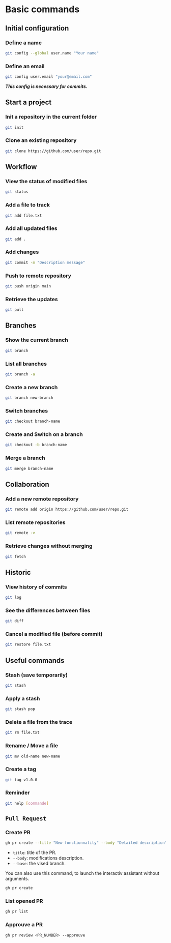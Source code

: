 # Basic commands

## Initial configuration

### Define a name

```bash
git config --global user.name "Your name"
```

### Define an email

```bash
git config user.email "your@email.com"
```

***This config is necessary for commits.***

## Start a project

### Init a repository in the current folder
```bash
git init
```

### Clone an existing repository
```bash
git clone https://github.com/user/repo.git
```

## Workflow

### View the status of modified files
```bash
git status
```

### Add a file to track
```bash
git add file.txt
```

### Add all updated files
```bash
git add .
```

### Add changes
```bash
git commit -m "Description message"
```

### Push to remote repository
```bash
git push origin main
```

### Retrieve the updates
```bash
git pull
```

## Branches

### Show the current branch
```bash
git branch
```

### List all branches
```bash
git branch -a
```

### Create a new branch
```bash
git branch new-branch
```

### Switch branches
```bash
git checkout branch-name
```

### Create and Switch on a branch
```bash
git checkout -b branch-name
```

### Merge a branch
```bash
git merge branch-name
```

## Collaboration

### Add a new remote repository
```bash
git remote add origin https://github.com/user/repo.git
```

### List remote repositories
```bash
git remote -v
```

### Retrieve changes without merging
```bash
git fetch
```

## Historic

### View history of commits
```bash
git log
```

### See the differences between files
```bash
git diff
```

### Cancel a modified file (before commit)
```bash
git restore file.txt
```

## Useful commands

### Stash (save temporarily)
```bash
git stash
```

### Apply a stash
```bash
git stash pop
```

### Delete a file from the trace
```bash
git rm file.txt
```

### Rename / Move a file
```bash
git mv old-name new-name
```

### Create a tag
```bash
git tag v1.0.0
```

### Reminder
```bash
git help [commande]
```

## `Pull Request`

### Create PR
```bash
gh pr create --title "New fonctionnality" --body "Detailed description" --base <branch>
```
- `title`: title of the PR.
- `--body`: modifications description.
- `--base`: the vised branch.

You can also use this command, to launch the interactiv assistant without arguments.
```bash
gh pr create
```

### List opened PR

```bash
gh pr list
````

### Approuve a PR

```bash
gh pr review <PR_NUMBER> --approuve
```